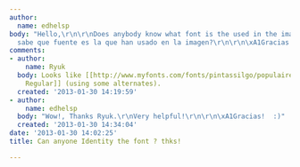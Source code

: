 ```yaml
---
author:
  name: edhelsp
body: "Hello,\r\n\r\nDoes anybody know what font is the used in the image posted?\r\n\r\nThanks!!\r\n\r\n\xBFAlguien
  sabe que fuente es la que han usado en la imagen?\r\n\r\n\xA1Gracias!"
comments:
- author:
    name: Ryuk
  body: Looks like [[http://www.myfonts.com/fonts/pintassilgo/populaire/regular/|Populaire
    Regular]] (using some alternates).
  created: '2013-01-30 14:19:59'
- author:
    name: edhelsp
  body: "Wow!, Thanks Ryuk.\r\nVery helpful!\r\n\r\n\xA1Gracias!  :)"
  created: '2013-01-30 14:34:04'
date: '2013-01-30 14:02:25'
title: Can anyone Identity the font ? thks!

---
```

